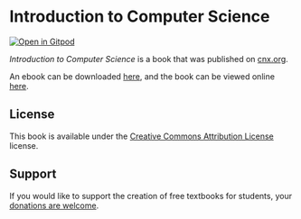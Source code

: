 # Introduction to Computer Science

[![Open in Gitpod](https://gitpod.io/button/open-in-gitpod.svg)](https://gitpod.io/from-referrer/)

_Introduction to Computer Science_ is a book that was published on [cnx.org](https://cnx.org/).

An ebook can be downloaded [here](https://github.com/cnx-user-books/cnxbook-introduction-to-computer-science/releases/latest), and the book can be viewed online [here](https://github.com/cnx-user-books/cnxbook-introduction-to-computer-science/releases/latest).

## License
This book is available under the [Creative Commons Attribution License](./LICENSE) license.

## Support
If you would like to support the creation of free textbooks for students, your [donations are welcome](https://riceconnect.rice.edu/donation/support-openstax-banner).
